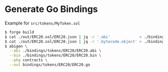# Generate Go Bindings

Example for `src/tokens/MyToken.sol`

```sh
$ forge build
$ cat ./out/ERC20.sol/ERC20.json | jq -r '.abi'             > ./bindings/tokens/ERC20/ERC20.abi
$ cat ./out/ERC20.sol/ERC20.json | jq -r '.bytecode.object' > ./bindings/tokens/ERC20/ERC20.bin
$ abigen \
  --abi ./bindings/tokens/ERC20/ERC20.abi \
  --bin ./bindings/tokens/ERC20/ERC20.bin \
  --pkg contracts \
  --out bindings/tokens/ERC20/ERC20.go
```
